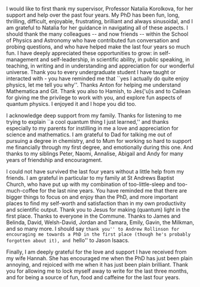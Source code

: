 I would like to first thank my supervisor, Professor Natalia Korolkova, for her support and help over the past four years. My PhD has been fun, long, thrilling, difficult, enjoyable, frustrating, brilliant and always sinusoidal, and I am grateful to Natalia for her guidance in navigating all of these aspects. I should thank the many colleagues -- and now friends -- within the School of Physics and Astronomy who have contributed fun conversation and probing questions, and who have helped make the last four years so much fun. I have deeply appreciated these opportunities to grow: in self-management and self-leadership, in scientific ability, in public speaking, in teaching, in writing and in understanding and appreciation for our wonderful universe. Thank you to every undergraduate student I have taught or interacted with - you have reminded me that ``yes I actually do quite enjoy physics, let me tell you why''. Thanks Anton for helping me understand Mathematica and Git. Thank you also to Hamish, to Jes{\'u}s and to Cailean for giving me the privilege to work with you, and explore fun aspects of quantum physics. I enjoyed it and I hope you did too. 


I acknowledge deep support from my family. Thanks for listening to me trying to explain ``a cool quantum thing I just learned,'' and thanks especially to my parents for instilling in me a love and appreciation for science and mathematics. I am grateful to Dad for talking me out of pursuing a degree in chemistry, and to Mum for working so hard to support me financially through my first degree, and emotionally during this one. And thanks to my siblings Peter, Naomi, Annalise, Abigail and Andy for many years of friendship and encouragment.


I could not have survived the last four years without a little help from my friends. I am grateful in particular to my family at St Andrews Baptist Church, who have put up with my combination of too-little-sleep and too-much-coffee for the last nine years. You have reminded me that there are bigger things to focus on and enjoy than the PhD, and more important places to find my self-worth and satisfaction than in my own productivity and scientific output. Thank you to Jesus for making (quantum) light in the first place. Thanks to everyone in the Commune. Thanks to James and Belinda, David, Welsh-David, Jordan and Tamara, Emily, Gavin, the Milkman, and so many more. I should say ``thank you'' to Andrew Rollinson for encouraging me towards a PhD in the first place (though he's probably forgotten about it), and ``hello'' to Jason Isaacs.

Finally, I am deeply grateful for the love and support I have received from my wife Hannah. She has encouraged me when the PhD has just been plain annoying, and rejoiced with me when it has just been plain brilliant. Thank you for allowing me to lock myself away to write for the last three months, and for being a source of fun, food and caffeine for the last four years.

